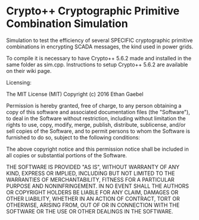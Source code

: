 Crypto++ Cryptographic Primitive Combination Simulation
========================================================

Simulation to test the efficiency of several SPECIFIC cryptographic primitive combinations in encrypting SCADA messages, the kind used in power grids.

To compile it is necessary to have Crypto++ 5.6.2 made and installed in the same folder as sim.cpp. Instructions to setup Crypto++ 5.6.2 are available on their wiki page.

Licensing:

The MIT License (MIT)
Copyright (c) 2016 Ethan Gaebel
 
Permission is hereby granted, free of charge, to any person obtaining a copy of this software 
and associated documentation files (the "Software"), to deal in the Software without restriction, 
including without limitation the rights to use, copy, modify, merge, publish, distribute, sublicense, 
and/or sell copies of the Software, and to permit persons to whom the Software is furnished to do so, 
subject to the following conditions:

The above copyright notice and this permission notice shall be included in all copies or substantial 
portions of the Software.
 
THE SOFTWARE IS PROVIDED "AS IS", WITHOUT WARRANTY OF ANY KIND, EXPRESS OR IMPLIED, INCLUDING 
BUT NOT LIMITED TO THE WARRANTIES OF MERCHANTABILITY, FITNESS FOR A PARTICULAR PURPOSE AND NONINFRINGEMENT. 
IN NO EVENT SHALL THE AUTHORS OR COPYRIGHT HOLDERS BE LIABLE FOR ANY CLAIM, DAMAGES OR OTHER LIABILITY, 
WHETHER IN AN ACTION OF CONTRACT, TORT OR OTHERWISE, ARISING FROM, OUT OF OR IN CONNECTION WITH THE SOFTWARE 
OR THE USE OR OTHER DEALINGS IN THE SOFTWARE.

